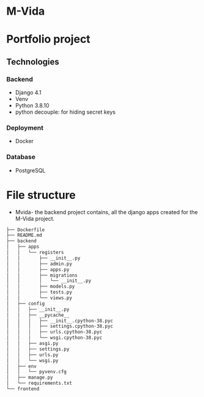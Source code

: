 # M-Vida

# Portfolio project
## Technologies
### Backend
- Django 4.1
- Venv
- Python 3.8.10
- python decouple: for hiding secret keys
### Deployment
- Docker
### Database
- PostgreSQL
# File structure
* Mvida- the backend project contains, all the django apps created for the M-Vida project.
``` bash
├── Dockerfile
├── README.md
├── backend
│   ├── apps
│   │   └── registers
│   │       ├── __init__.py
│   │       ├── admin.py
│   │       ├── apps.py
│   │       ├── migrations
│   │       │   └── __init__.py
│   │       ├── models.py
│   │       ├── tests.py
│   │       └── views.py
│   ├── config
│   │   ├── __init__.py
│   │   ├── __pycache__
│   │   │   ├── __init__.cpython-38.pyc
│   │   │   ├── settings.cpython-38.pyc
│   │   │   ├── urls.cpython-38.pyc
│   │   │   └── wsgi.cpython-38.pyc
│   │   ├── asgi.py
│   │   ├── settings.py
│   │   ├── urls.py
│   │   └── wsgi.py
│   ├── env
│   │   └── pyvenv.cfg
│   ├── manage.py
│   └── requirements.txt
└── frontend
```
